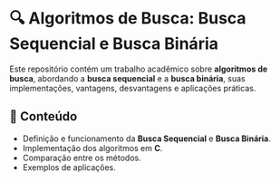 # 🔍 Algoritmos de Busca: Busca Sequencial e Busca Binária

Este repositório contém um trabalho acadêmico sobre **algoritmos de busca**, abordando a **busca sequencial** e a **busca binária**, suas implementações, vantagens, desvantagens e aplicações práticas.

## 📌 Conteúdo
- Definição e funcionamento da **Busca Sequencial** e **Busca Binária**.
- Implementação dos algoritmos em **C**.
- Comparação entre os métodos.
- Exemplos de aplicações.

